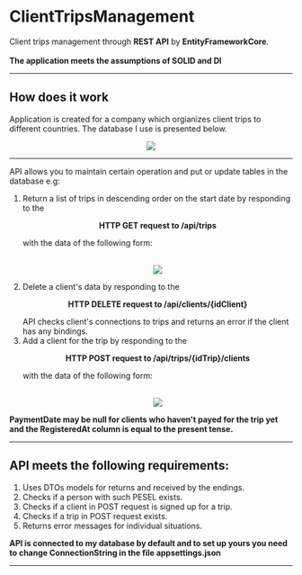 # ClientTripsManagement
Client trips management through <b>REST API</b> by <b>EntityFrameworkCore</b>.<br>
<br>
<b>The application meets the assumptions of SOLID and DI</b>

<hr>

## How does it work

  Application is created for a company which orgianizes client trips to different countries.
  The database I use is presented below.

<p align="center">
  <img src=https://user-images.githubusercontent.com/74014874/170800079-d6d24264-fa54-46fb-a99e-cd7d55b5f51a.png
   >
</p>

<hr>

  API allows you to maintain certain operation and put or update tables in the database e.g:
<ol>
  <li> Return a list of trips in descending order on the start date by responding to the
    <p align="center">
      <b>HTTP GET request to /api/trips</b>
    </p>
          with the data of the following form:
    <p align="center">
      <br />
      <img src=https://user-images.githubusercontent.com/74014874/170800426-2f784952-8128-4195-bc94-ec301dea5e91.png
      >
    </p>
  </li>
  <li> Delete a client's data by responding to the
    <p align="center">
      <b>HTTP DELETE request to /api/clients/{idClient}</b>
    </p> 
          API checks client's connections to trips and returns an error if the client has any bindings.
   </li>
   <li> Add a client for the trip by responding to the 
    <p align="center">
      <b>HTTP POST request to /api/trips/{idTrip}/clients</b>
    </p>
          with the data of the following form:
    <p align="center">
      <br />
       <img src=https://user-images.githubusercontent.com/74014874/170800186-22bff4f2-0356-4bf9-ad0f-259b57d606c5.png
       >
    </p>
   </li>
 </ol>

  **PaymentDate may be null for clients who haven't payed for the trip yet and the RegisteredAt column is equal to the present tense.**
  
<hr>
  
  ## API meets the following requirements:
  1. Uses DTOs models for returns and received by the endings.
  2. Checks if a person with such PESEL exists.
  3. Checks if a client in POST request is signed up for a trip.
  4. Checks if a trip in POST request exists.
  5. Returns error messages for individual situations.


  **API is connected to my database by default and to set up yours you need to change ConnectionString in the file appsettings.json**

<hr>
